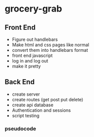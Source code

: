 # grocery-grab

## Front End

- Figure out handlebars
- Make html and css pages like normal
- convert them into handlebars format
- front end javascript
- log in and log out
- make it pretty

## Back End

- create server
- create routes (get post put delete)
- create api database
- Authentication and sessions
- script testing

### pseudocode

